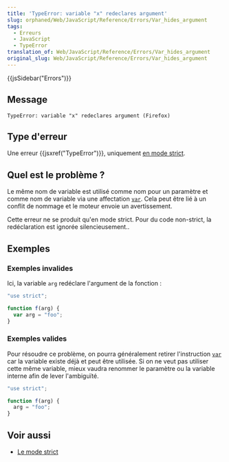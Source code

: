 ```yaml
---
title: 'TypeError: variable "x" redeclares argument'
slug: orphaned/Web/JavaScript/Reference/Errors/Var_hides_argument
tags:
  - Erreurs
  - JavaScript
  - TypeError
translation_of: Web/JavaScript/Reference/Errors/Var_hides_argument
original_slug: Web/JavaScript/Reference/Errors/Var_hides_argument
---
```


{{jsSidebar("Errors")}}

## Message

```
TypeError: variable "x" redeclares argument (Firefox)
```

## Type d'erreur

Une erreur {{jsxref("TypeError")}}, uniquement [en mode strict](/fr/docs/Web/JavaScript/Reference/Strict_mode).

## Quel est le problème ?

Le même nom de variable est utilisé comme nom pour un paramètre et comme nom de variable via une affectation [`var`](/fr/docs/Web/JavaScript/Reference/Instructions/var). Cela peut être lié à un conflit de nommage et le moteur envoie un avertissement.

Cette erreur ne se produit qu'en mode strict. Pour du code non-strict, la redéclaration est ignorée silencieusement..

## Exemples

### Exemples invalides

Ici, la variable `arg` redéclare l'argument de la fonction :

```js example-bad
"use strict";

function f(arg) {
  var arg = "foo";
}
```

### Exemples valides

Pour résoudre ce problème, on pourra généralement retirer l'instruction [`var`](/fr/docs/Web/JavaScript/Reference/Instructions/var) car la variable existe déjà et peut être utilisée. Si on ne veut pas utiliser cette même variable, mieux vaudra renommer le paramètre ou la variable interne afin de lever l'ambiguïté.

```js example-good
"use strict";

function f(arg) {
  arg = "foo";
}
```

## Voir aussi

- [Le mode strict](/fr/docs/Web/JavaScript/Reference/Strict_mode)
